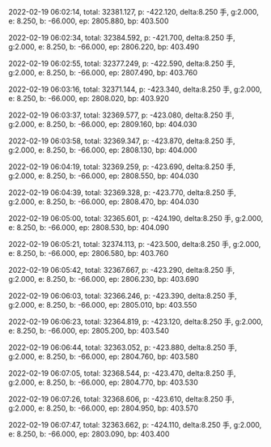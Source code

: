 2022-02-19 06:02:14, total: 32381.127, p: -422.120, delta:8.250 手, g:2.000, e: 8.250, b: -66.000, ep: 2805.880, bp: 403.500

2022-02-19 06:02:34, total: 32384.592, p: -421.700, delta:8.250 手, g:2.000, e: 8.250, b: -66.000, ep: 2806.220, bp: 403.490

2022-02-19 06:02:55, total: 32377.249, p: -422.590, delta:8.250 手, g:2.000, e: 8.250, b: -66.000, ep: 2807.490, bp: 403.760

2022-02-19 06:03:16, total: 32371.144, p: -423.340, delta:8.250 手, g:2.000, e: 8.250, b: -66.000, ep: 2808.020, bp: 403.920

2022-02-19 06:03:37, total: 32369.577, p: -423.080, delta:8.250 手, g:2.000, e: 8.250, b: -66.000, ep: 2809.160, bp: 404.030

2022-02-19 06:03:58, total: 32369.347, p: -423.870, delta:8.250 手, g:2.000, e: 8.250, b: -66.000, ep: 2808.130, bp: 404.000

2022-02-19 06:04:19, total: 32369.259, p: -423.690, delta:8.250 手, g:2.000, e: 8.250, b: -66.000, ep: 2808.550, bp: 404.030

2022-02-19 06:04:39, total: 32369.328, p: -423.770, delta:8.250 手, g:2.000, e: 8.250, b: -66.000, ep: 2808.470, bp: 404.030

2022-02-19 06:05:00, total: 32365.601, p: -424.190, delta:8.250 手, g:2.000, e: 8.250, b: -66.000, ep: 2808.530, bp: 404.090

2022-02-19 06:05:21, total: 32374.113, p: -423.500, delta:8.250 手, g:2.000, e: 8.250, b: -66.000, ep: 2806.580, bp: 403.760

2022-02-19 06:05:42, total: 32367.667, p: -423.290, delta:8.250 手, g:2.000, e: 8.250, b: -66.000, ep: 2806.230, bp: 403.690

2022-02-19 06:06:03, total: 32366.246, p: -423.390, delta:8.250 手, g:2.000, e: 8.250, b: -66.000, ep: 2805.010, bp: 403.550

2022-02-19 06:06:23, total: 32364.819, p: -423.120, delta:8.250 手, g:2.000, e: 8.250, b: -66.000, ep: 2805.200, bp: 403.540

2022-02-19 06:06:44, total: 32363.052, p: -423.880, delta:8.250 手, g:2.000, e: 8.250, b: -66.000, ep: 2804.760, bp: 403.580

2022-02-19 06:07:05, total: 32368.544, p: -423.470, delta:8.250 手, g:2.000, e: 8.250, b: -66.000, ep: 2804.770, bp: 403.530

2022-02-19 06:07:26, total: 32368.606, p: -423.610, delta:8.250 手, g:2.000, e: 8.250, b: -66.000, ep: 2804.950, bp: 403.570

2022-02-19 06:07:47, total: 32363.662, p: -424.110, delta:8.250 手, g:2.000, e: 8.250, b: -66.000, ep: 2803.090, bp: 403.400